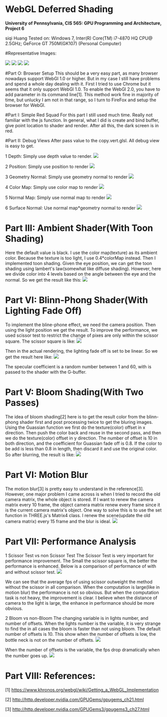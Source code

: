 WebGL Deferred Shading
======================

**University of Pennsylvania, CIS 565: GPU Programming and Architecture, Project 6**

siqi Huang Tested on: Windows 7, Inter(R) Core(TM) i7-4870 HQ CPU@ 2.5GHz; GeForce GT 750M(GK107) (Personal Computer)

#Representative Images:

![](img/rep1.jpg)
![](img/rep2.png)
![](img/rep3.png)
![](img/rep4.jpg)

#Part O: Browser Setup
This should be a very easy part, as many browser nowadays support WebGl 1.0 or higher. But in my case I still have problems and spend a whole day dealing with it. First I tried to use Chrome but it seems that it only support WebGl 1.0. To enable the WebGl 2.0, you have to add parameter in its command line[1]. This method work fine in majority of time, but unlucky I am not in that range, so I turn to FireFox and setup the browser for WebGl.

#Part I: Simple Red Squad
For this part I still used much time. Really not familiar with the js function. In general, what I did is create and bind buffer, give point location to shader and render. After all this, the dark screen is in red.

#Part II: Debug Views
After pass value to the copy.vert.glsl. All debug view is easy to get.

1 Depth: Simply use depth value to render.
![](img/debug1.jpg)

2 Position: Simply use position to render
![](img/debug2.jpg)

3 Geometry Normal: Simply use geometry normal to render
![](img/debug3.jpg)

4 Color Map: Simply use color map to render
![](img/debug4.jpg)

5 Normal Map: Simply use normal map to render
![](img/debug5.png)

6 Surface Normal: Use normal map*geometry normal to render
![](img/debug6.png)

# Part III: Ambient Shader(With Toon Shading)
Here the default value is black. I use the color map(texture) as its ambient color. Because the texture is too light, I use 0.4*colorMap instead. Then I implemented toon shading. Given the eye position, we can get the toon shading using lambert's law(somewhat like diffuse shading). However, here we divide color into 4 levels based on the angle between the eye and the normal. So we get the result like this:
![](img/rep4.jpg)

# Part VI: Blinn-Phong Shader(With Lighting Fade Off)
To implement the bline-phone effect, we need the camera position. Then using the light position we get the result. To improve the performance, we used scissor test to restrict the change of pixes are only within the scissor square. The scissor square is like:
![](img/scissor.png)

Then in the actual rendering, the lighting fade off is set to be linear. So we get the result here like:
![](img/rep1.jpg)

The specular coefficient is a random number between 1 and 60, with is passed to the shader with the G-buffer.

# Part V: Bloom Shading(With Two Passes)
The idea of bloom shading[2] here is to get the result color from the blinn-phong shader first and post processing twice to get the bluring images. Using the Guassian function we first do the texture(color) offset in x direction. Then push the color back and reuse in the second pass, and then we do the texture(color) offset in y direction. The number of offset is 10 in both direction, and the coefficient for Guassian fade off is 0.8. If the color to be add is less than 0.8 in length, then discard it and use the original color. So after blurring, the result is like:
![](img/rep5.jpg)

# Part VI: Motion Blur
The motion blur[3] is pretty easy to understand in the reference[3]. However, one major problem I came across is when I tried to record the old camera matrix, the whole object is stored. If I want to renew the camera matrix every 10 frame, the object camera matrix renew every frame since it is the current camera matrix's object. One way to solve this is to use the set function in THREE.js's Matrix4 class. I renew the scene(update the old camera matrix) every 15 frame and the blur is ideal.
![](img/blur.jpg)

# Part VII: Performance Analysis
1 Scissor Test vs non Scissor Test
The Scissor Test is very important for performance improvement. The Small the scissor square is, the better the performance is enhanced. Below is a comparison of performance of with and without scissor test.
![](img/ana_scissor.png)

We can see that the average fps of using scissor outweight the method without the scissor in all comparison. When the computation is large(like in motion blur) the performance is not so obvious. But when the computation task is not heavy, the improvement is clear. I believe when the distance of camera to the light is large, the enhance in performance should be more obvious.

2 Bloom vs non-Bloom
The changing variable is in lights number, and number of offsets.
When the lights number is the variable, it is very strange to find the in all cases the bloom is faster than not using bloom. The default number of offsets is 10. This show when the number of offsets is low, the bottle neck is not on the number of offsets.
![](img/ana_bloom1.jpg)

When the number of offsets is the variable, the fps drop dramatically when the number goes up.
![](img/ana_bloom2.png)

# Part VIII: References:
[1] https://www.khronos.org/webgl/wiki/Getting_a_WebGL_Implementation

[2] http://http.developer.nvidia.com/GPUGems/gpugems_ch21.html

[3] http://http.developer.nvidia.com/GPUGems3/gpugems3_ch27.html
